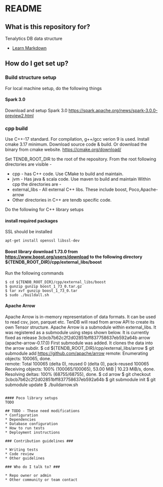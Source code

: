 # README #

## What is this repository for?

Tenalytics DB data structure
* [Learn Markdown](https://bitbucket.org/tutorials/markdowndemo)

## How do I get set up?

### Build structure setup
For local machine setup, do the following things

#### Spark 3.0
Download and setup Spark 3.0 https://spark.apache.org/news/spark-3.0.0-preview2.html

### cpp build

Use C++-17 standard. For compilation, g++/gcc verion 9 is used.
Install cmake 3.17 minimum. Download source code & build. Or download the binary from cmake website.
https://cmake.org/download/

Set TENDB_ROOT_DIR to the root of the repository. From the root following directories are visible -
* cpp - has C++ code. Use CMake to build and maintain.
* jvm - Has java & scala code. Use maven to build and maintain
Within cpp the directories are -
* external_libs - All external C++ libs. These include boost, Poco,Apache-arrow
* Other directories in C++ are tendb specific code.

Do the following for C++ library setups
#### install required packages
SSL should be installed
```
apt-get install openssl libssl-dev
```
####

#### Boost library download 1.73.0 from https://www.boost.org/users/download to the following directory ${TENDB_ROOT_DIR}/cpp/external_libs/boost
 Run the following commands
 ```
 $ cd ${TENDB_ROOT_DIR}/cpp/external_libs/boost
 $ gunzip gunzip boost_1_73_0.tar.gz
 $ tar xvf gunzip boost_1_73_0.tar
 $ sudo ./buildall.sh
 ```
#### Apache Arrow
Apache Arrow is in-memory representation of data formats. It can be used to read csv, json, parquet etc. TenDB will read from arrow API to create its own Tensor structure.
Apache Arrow is a submodule within external_libs.
It was registered as a submodule using steps shown below. It is currently fixed as release  3cbcb7b62c2f2d02851bff837758637eb592a64b arrow (apache-arrow-0.17.0)
First submodule was added. It clones the data into the arrow subdir.
$ cd ${TENDB_ROOT_DIR}/cpp/external_libs/arrow
$ git submodule add https://github.com/apache/arrow
remote: Enumerating objects: 100065, done.        
remote: Total 100065 (delta 0), reused 0 (delta 0), pack-reused 100065        
Receiving objects: 100% (100065/100065), 53.00 MiB | 10.23 MiB/s, done.
Resolving deltas: 100% (68755/68755), done.
$ cd arrow
$ git checkout 3cbcb7b62c2f2d02851bff837758637eb592a64b
$ git submodule init
$ git submodule update
$ ./buildarrow.sh
```

#### Poco library setups
TODO

## TODO - These need modifications
* Configuration
* Dependencies
* Database configuration
* How to run tests
* Deployment instructions

### Contribution guidelines ###

* Writing tests
* Code review
* Other guidelines

### Who do I talk to? ###

* Repo owner or admin
* Other community or team contact